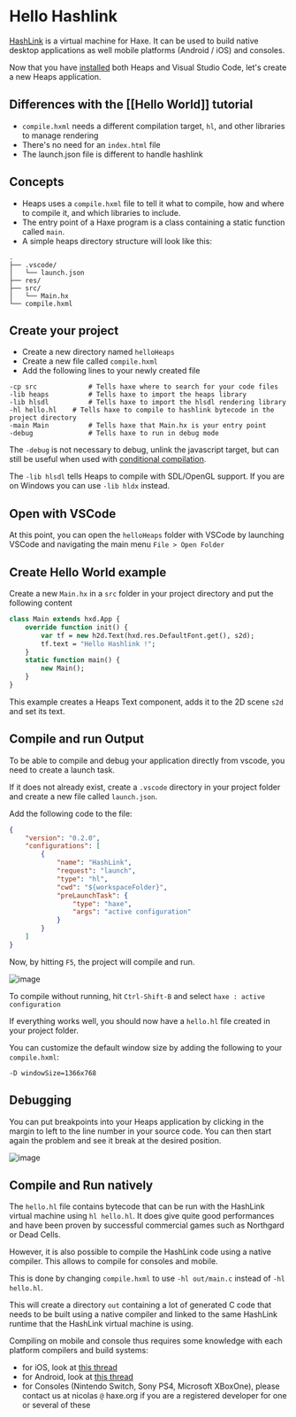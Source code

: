 # Hello Hashlink

[HashLink](https://hashlink.haxe.org/) is a virtual machine for Haxe. It can be used to build native desktop applications as well mobile platforms (Android / iOS) and consoles.

Now that you have [installed](https://github.com/HeapsIO/heaps/wiki/Installation) both Heaps and Visual Studio Code, let's create a new Heaps application.

## Differences with the [[Hello World]] tutorial
* `compile.hxml` needs a different compilation target, `hl`, and other libraries to manage rendering
* There's no need for an `index.html` file
* The launch.json file is different to handle hashlink


## Concepts
* Heaps uses a `compile.hxml` file to tell it what to compile, how and where to compile it, and which libraries to include.
* The entry point of a Haxe program is a class containing a static function called `main`.
* A simple heaps directory structure will look like this:
```
.
├── .vscode/
│   └── launch.json
├── res/
├── src/
│   └── Main.hx
└── compile.hxml
```

## Create your project

* Create a new directory named `helloHeaps`
* Create a new file called `compile.hxml`
* Add the following lines to your newly created file
```
-cp src 			# Tells haxe where to search for your code files
-lib heaps			# Tells haxe to import the heaps library
-lib hlsdl			# Tells haxe to import the hlsdl rendering library
-hl hello.hl	# Tells haxe to compile to hashlink bytecode in the project directory
-main Main			# Tells haxe that Main.hx is your entry point
-debug				# Tells haxe to run in debug mode
```

The `-debug` is not necessary to debug, unlink the javascript target, but can still be useful when used with [conditional compilation](https://haxe.org/manual/lf-condition-compilation.html).

The `-lib hlsdl` tells Heaps to compile with SDL/OpenGL support. If you are on Windows you can use `-lib hldx` instead.

## Open with VSCode

At this point, you can open the `helloHeaps` folder with VSCode by launching VSCode and navigating the main menu `File > Open Folder`

## Create Hello World example

Create a new `Main.hx` in a `src` folder in your project directory and put the following content

```haxe
class Main extends hxd.App {
	override function init() {
		var tf = new h2d.Text(hxd.res.DefaultFont.get(), s2d);
		tf.text = "Hello Hashlink !";
	}
	static function main() {
		new Main();
	}
}
```

This example creates a Heaps Text component, adds it to the 2D scene `s2d` and set its text.

## Compile and run Output
To be able to compile and debug your application directly from vscode, you need to create a launch task.

If it does not already exist, create a `.vscode` directory in your project folder and create a new file called `launch.json`.

Add the following code to the file:
```json
{
	"version": "0.2.0",
	"configurations": [
        {
            "name": "HashLink",
            "request": "launch",
            "type": "hl",
            "cwd": "${workspaceFolder}",
            "preLaunchTask": {
                "type": "haxe",
                "args": "active configuration"
            }
        }
	]
}
```

Now, by hitting `F5`, the project will compile and run.

![image](https://user-images.githubusercontent.com/1022912/45916979-06d3ef00-be6f-11e8-9d5c-bc24023a7a66.png)

To compile without running, hit `Ctrl-Shift-B` and select `haxe : active configuration`

If everything works well, you should now have a `hello.hl` file created in your project folder.

You can customize the default window size by adding the following to your `compile.hxml`:

```
-D windowSize=1366x768
```

## Debugging

You can put breakpoints into your Heaps application by clicking in the margin to left to the line number in your source code. You can then start again the problem and see it break at the desired position.

![image](https://user-images.githubusercontent.com/1022912/45917022-5b776a00-be6f-11e8-9319-77d4e36ea3c2.png)

## Compile and Run natively

The `hello.hl` file contains bytecode that can be run with the HashLink virtual machine using `hl hello.hl`. It does give quite good performances and have been proven by successful commercial games such as Northgard or Dead Cells.

However, it is also possible to compile the HashLink code using a native compiler. This allows to compile for consoles and mobile.

This is done by changing `compile.hxml` to use `-hl out/main.c` instead of `-hl hello.hl`. 

This will create a directory `out` containing a lot of generated C code that needs to be built using a native compiler and linked to the same HashLink runtime that the HashLink virtual machine is using.

Compiling on mobile and console thus requires some knowledge with each platform compilers and build systems:
 * for iOS, look at [this thread](https://github.com/HaxeFoundation/hashlink/issues/144)
 * for Android, look at [this thread](https://github.com/HaxeFoundation/hashlink/issues/109)
 * for Consoles (Nintendo Switch, Sony PS4, Microsoft XBoxOne), please contact us at nicolas `@` haxe.org if you are a registered developer for one or several of these
